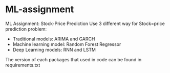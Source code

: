 # ML-assignment
ML Assignment: Stock-Price Prediction
Use 3 different way for Stock=price prediction problem:
- Traditional models: ARIMA and GARCH
- Machine learning model: Random Forest Regressor
- Deep Learning models: RNN and LSTM

The version of each packages that used in code can be found in requirements.txt
